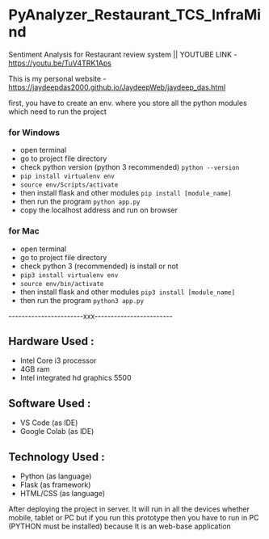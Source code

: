 # PyAnalyzer_Restaurant_TCS_InfraMind
Sentiment Analysis for Restaurant review system
|| YOUTUBE LINK - https://youtu.be/TuV4TRK1Aps

This is my personal website - https://jaydeepdas2000.github.io/JaydeepWeb/jaydeep_das.html

first, you have to create an env. where you store all the python modules which need to run the project

### for Windows
 - open terminal
 - go to project file directory
 - check python version (python 3 recommended) `python --version`
 - `pip install virtualenv env`
 - `source env/Scripts/activate`
 - then install flask and other modules `pip install [module_name]`
 - then run the program `python app.py`
 - copy the localhost address and run on browser

### for Mac
 - open terminal
 - go to project file directory
 - check python 3 (recommended) is install or not
 - `pip3 install virtualenv env`
 - `source env/bin/activate`
 - then install flask and other modules `pip3 install [module_name]`
 - then run the program `python3 app.py`

-----------------------xxx------------------------

## Hardware Used :
 - Intel Core i3 processor
 - 4GB ram
 - Intel integrated hd graphics 5500
## Software Used :
 - VS Code (as IDE)
 - Google Colab (as IDE)
## Technology Used : 
 - Python (as language)
 - Flask (as framework)
 - HTML/CSS (as language)

After deploying the project in server. It will run in all the devices whether mobile, tablet or PC but if you run this prototype then you have to run in PC (PYTHON must be installed) because It is an web-base application
